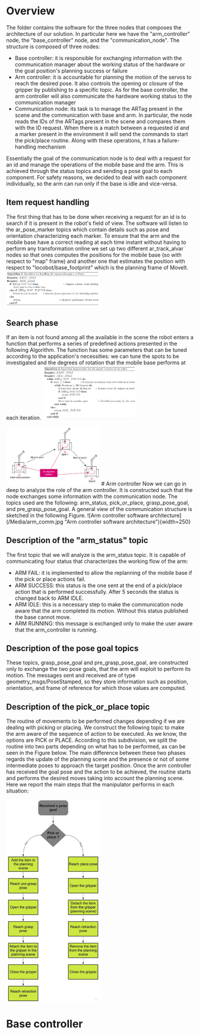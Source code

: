 # Overview
The folder contains the software for the three nodes that composes the architecture of our solution. In particular here we have the "arm_controller" node, the "base_controller" node, and the "communication_node". 
The structure is composed of three nodes:

- Base controller: it is responsible for exchanging information with the communication manager about the working status of the hardware or the goal position's planning success or failure
- Arm controller: it is accountable for planning the motion of the servos to reach the desired pose. It also controls the opening or closure of the gripper by publishing to a specific topic. As for the base controller, the arm controller will also communicate the hardware working status to the communication manager
- Communication node: its task is to manage the ARTag present in the scene and the communication with base and arm. In particular, the node reads the IDs of the ARTags present in the scene and compares them with the ID request. When there is a match between a requested id and a marker present in the environment it will send the commands to start the pick/place routine. Along with these operations, it has a failure-handling mechanism

Essentially the goal of the communication node is to deal with a request for an id and manage the operations of the mobile base and the arm. This is achieved through the status topics and sending a pose goal to each component. For safety reasons, we decided to deal with each component individually, so the arm can run only if the base is idle and vice-versa.

## Item request handling
The first thing that has to be done when receiving a request for an id is to search if it is present in the robot's field of view. The software will listen to the ar_pose_marker topics which contain details such as pose and orientation characterizing each marker. To ensure that the arm and the mobile base have a correct reading at each time instant without having to perform any transformation online we set up two different ar_track_alvar nodes so that ones computes the positions for the mobile base (so with respect to "map" frame) and another one that estimates the position with respect to "locobot/base_footprint" which is the planning frame of MoveIt.
<img src="/Media/idreq_alg.png" alt="How item requests are handled" style="height: 50%; width: 50%;"/>

## Search phase 
If an item is not found among all the available in the scene the robot enters a function that performs a series of predefined actions presented in the following Algorithm. The function has some parameters that can be tuned according to the application's necessities: we can tune the spots to be investigated and the degrees of rotation that the mobile base performs at each iteration.
<img src="/Media/search_algor.png" alt="Sample of the search algorithm" style="height: 50%; width: 50%;"/>

<img src="/Media/search_phase.png" alt="Representation in the space of the mobile manipulator" style="height: 50%; width: 50%;"/>
# Arm controller
Now we can go in deep to analyze the role of the arm controller. It is constructed such that the node exchanges some information with the communication node. The topics used are the following: arm_status, pick_or_place, grasp_pose_goal, and pre_grasp_pose_goal. A general view of the communication structure is sketched in the following Figure.
![Arm controller software architecture](/Media/arm_comm.jpg "Arm controller software architecture"){width=250}

## Description of the "arm_status" topic
The first topic that we will analyze is the arm_status topic. It is capable of communicating four status that characterizes the working flow of the arm:
- ARM FAIL: it is implemented to allow the replanning of the mobile base if the pick or place actions fail.
- ARM SUCCESS: this status is the one sent at the end of a pick/place action that is performed successfully. After 5 seconds the status is changed back to ARM IDLE.
- ARM IDLE: this is a necessary step to make the communication node aware that the arm completed its motion. Without this status published the base cannot move.
- ARM RUNNING: this message is exchanged only to make the user aware that the arm_controller is running.

## Description of the pose goal topics
These topics, grasp_pose_goal and pre_grasp_pose_goal, are constructed only to exchange the two pose goals, that the arm will exploit to perform its motion. The messages sent and received are of type geometry_msgs/PoseStamped, so they store information such as position, orientation, and frame of reference for which those values are computed.

## Description of the pick_or_place topic
The routine of movements to be performed changes depending if we are dealing with picking or placing. We construct the following topic to make the arm aware of the sequence of action to be executed. As we know, the options are PICK or PLACE. According to this subdivision, we split the routine into two parts depending on what has to be performed, as can be seen in the Figure below. The main difference between these two phases regards the update of the planning scene and the presence or not of some intermediate poses to approach the target position. Once the arm controller has received the goal pose and the action to be achieved, the routine starts and performs the desired moves taking into account the planning scene. Here we report the main steps that the manipulator performs in each situation:

<img src="/Media/Flowchart_pick_place.jpg" alt="Flowchart for understanding in which order the actions are performed" style="height: 50%; width: 50%;"/>

# Base controller